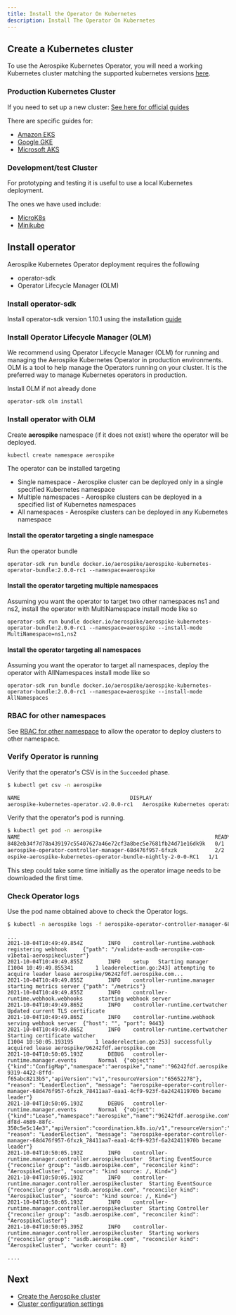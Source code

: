 ```yaml
---
title: Install the Operator On Kubernetes
description: Install The Operator On Kubernetes
---
```


## Create a Kubernetes cluster

To use the Aerospike Kubernetes Operator, you will need a working Kubernetes cluster matching the supported kubernetes versions [here](System-Requirements.md#what-does-it-support).

### Production Kubernetes Cluster

If you need to set up a new cluster: [See here for official guides](https://kubernetes.io/docs/setup/production-environment/)

There are specific guides for:

* [Amazon EKS](https://docs.aws.amazon.com/eks/latest/userguide/create-cluster.html)
* [Google GKE](https://cloud.google.com/kubernetes-engine/docs/how-to/creating-a-zonal-cluster)
* [Microsoft AKS](https://docs.microsoft.com/en-us/azure/aks/tutorial-kubernetes-deploy-cluster)

### Development/test Cluster

For prototyping and testing it is useful to use a local Kubernetes deployment.

The ones we have used include:

* [MicroK8s](https://microk8s.io/)
* [Minikube](https://github.com/kubernetes/minikube)

## Install operator
Aerospike Kubernetes Operator deployment requires the following
 - operator-sdk
 - Operator Lifecycle Manager (OLM) 

### Install operator-sdk

Install operator-sdk version 1.10.1 using the
installation [guide](https://v1-10-x.sdk.operatorframework.io/docs/installation/)

### Install Operator Lifecycle Manager (OLM)

We recommend using Operator Lifecycle Manager (OLM) for running and managing the Aerospike Kubernetes Operator in production environments. OLM is a tool to help manage the Operators running on your cluster. It is the preferred
way to manage Kubernetes operators in production.

Install OLM if not already done

```shell
operator-sdk olm install
```

### Install operator with OLM

Create **aerospike** namespace (if it does not exist) where the operator will be deployed.

```shell
kubectl create namespace aerospike
```

The operator can be installed targeting
 - Single namespace - Aerospike cluster can be deployed only in a single specified Kubernetes namespace
 - Multiple namespaces - Aerospike clusters can be deployed in a specified list of Kubernetes namespaces
 - All namespaces - Aerospike clusters can be deployed in any Kubernetes namespace

#### Install the operator targeting a single namespace

Run the operator bundle

```shell
operator-sdk run bundle docker.io/aerospike/aerospike-kubernetes-operator-bundle:2.0.0-rc1 --namespace=aerospike
```

#### Install the operator targeting multiple namespaces

Assuming you want the operator to target two other namespaces ns1 and ns2, install the operator with MultiNamespace
install mode like so

```shell
operator-sdk run bundle docker.io/aerospike/aerospike-kubernetes-operator-bundle:2.0.0-rc1 --namespace=aerospike --install-mode MultiNamespace=ns1,ns2
```

#### Install the operator targeting all namespaces

Assuming you want the operator to target all namespaces, deploy the operator with AllNamespaces
install mode like so

```shell
operator-sdk run bundle docker.io/aerospike/aerospike-kubernetes-operator-bundle:2.0.0-rc1 --namespace=aerospike --install-mode AllNamespaces
```

### RBAC for other namespaces
See [RBAC for other namespace](Multiple-Aerospike-clusters.md#rbac-for-other-namespaces) to allow the operator to deploy clusters to other namespace.

### Verify Operator is running

Verify that the operator's CSV is in the `Succeeded` phase.
```sh
$ kubectl get csv -n aerospike

NAME                                   DISPLAY                         VERSION       REPLACES   PHASE
aerospike-kubernetes-operator.v2.0.0-rc1   Aerospike Kubernetes operator   2.0.0-rc1-RC1                    Succeeded
```

Verify that the operator's pod is running.
```sh
$ kubectl get pod -n aerospike
NAME                                                              READY   STATUS      RESTARTS   AGE
8482eb34f7d78a439197c55407627a46e72cf3a8bec5e7681fb24d71e16dk9k   0/1     Completed   0          28s
aerospike-operator-controller-manager-68d476f957-6fxzk            2/2     Running     0          19s
ospike-aerospike-kubernetes-operator-bundle-nightly-2-0-0-RC1   1/1     Running     0          33s
```

This step could take some time initially as the operator image needs to be downloaded the first time.

### Check Operator logs

Use the pod name obtained above to check the Operator logs.
```sh
$ kubectl -n aerospike logs -f aerospike-operator-controller-manager-68d476f957-6fxzk -c manager
```
```
...
2021-10-04T10:49:49.854Z        INFO    controller-runtime.webhook      registering webhook     {"path": "/validate-asdb-aerospike-com-v1beta1-aerospikecluster"}
2021-10-04T10:49:49.855Z        INFO    setup   Starting manager
I1004 10:49:49.855341       1 leaderelection.go:243] attempting to acquire leader lease aerospike/96242fdf.aerospike.com...
2021-10-04T10:49:49.855Z        INFO    controller-runtime.manager      starting metrics server {"path": "/metrics"}
2021-10-04T10:49:49.855Z        INFO    controller-runtime.webhook.webhooks     starting webhook server
2021-10-04T10:49:49.865Z        INFO    controller-runtime.certwatcher  Updated current TLS certificate
2021-10-04T10:49:49.865Z        INFO    controller-runtime.webhook      serving webhook server  {"host": "", "port": 9443}
2021-10-04T10:49:49.865Z        INFO    controller-runtime.certwatcher  Starting certificate watcher
I1004 10:50:05.193195       1 leaderelection.go:253] successfully acquired lease aerospike/96242fdf.aerospike.com
2021-10-04T10:50:05.193Z        DEBUG   controller-runtime.manager.events       Normal  {"object": {"kind":"ConfigMap","namespace":"aerospike","name":"96242fdf.aerospike.com","uid":"72d1586a-9319-4422-8ffd-f65abc8213b5","apiVersion":"v1","resourceVersion":"65652278"}, "reason": "LeaderElection", "message": "aerospike-operator-controller-manager-68d476f957-6fxzk_78411aa7-eaa1-4cf9-923f-6a242411970b became leader"}
2021-10-04T10:50:05.193Z        DEBUG   controller-runtime.manager.events       Normal  {"object": {"kind":"Lease","namespace":"aerospike","name":"96242fdf.aerospike.com","uid":"73e28bbe-df8d-4689-88fc-350c5e5c14e3","apiVersion":"coordination.k8s.io/v1","resourceVersion":"65652279"}, "reason": "LeaderElection", "message": "aerospike-operator-controller-manager-68d476f957-6fxzk_78411aa7-eaa1-4cf9-923f-6a242411970b became leader"}
2021-10-04T10:50:05.193Z        INFO    controller-runtime.manager.controller.aerospikecluster  Starting EventSource    {"reconciler group": "asdb.aerospike.com", "reconciler kind": "AerospikeCluster", "source": "kind source: /, Kind="}
2021-10-04T10:50:05.193Z        INFO    controller-runtime.manager.controller.aerospikecluster  Starting EventSource    {"reconciler group": "asdb.aerospike.com", "reconciler kind": "AerospikeCluster", "source": "kind source: /, Kind="}
2021-10-04T10:50:05.193Z        INFO    controller-runtime.manager.controller.aerospikecluster  Starting Controller     {"reconciler group": "asdb.aerospike.com", "reconciler kind": "AerospikeCluster"}
2021-10-04T10:50:05.395Z        INFO    controller-runtime.manager.controller.aerospikecluster  Starting workers        {"reconciler group": "asdb.aerospike.com", "reconciler kind": "AerospikeCluster", "worker count": 8}

....
```

## Next
 - [Create the Aerospike cluster](Create-Aerospike-cluster.md)
 - [Cluster configuration settings](Cluster-configuration-settings.md)
